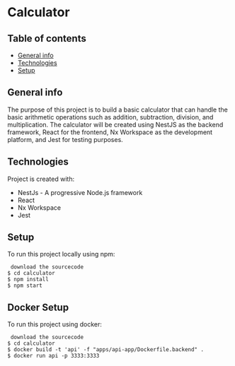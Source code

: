 # Calculator

## Table of contents

- [General info](#general-info)
- [Technologies](#technologies)
- [Setup](#setup)

## General info

The purpose of this project is to build a basic calculator that can handle the basic arithmetic operations such as addition, subtraction, division, and multiplication. The calculator will be created using NestJS as the backend framework, React for the frontend, Nx Workspace as the development platform, and Jest for testing purposes.

## Technologies

Project is created with:

- NestJs - A progressive Node.js framework
- React
- Nx Workspace
- Jest

## Setup

To run this project locally using npm:

```
 download the sourcecode
$ cd calculator
$ npm install
$ npm start
```

## Docker Setup

To run this project using docker:

```
 download the sourcecode
$ cd calculator
$ docker build -t 'api' -f "apps/api-app/Dockerfile.backend" .
$ docker run api -p 3333:3333
```
